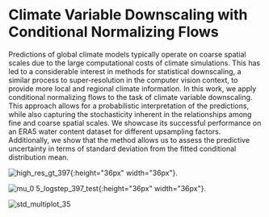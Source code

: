 # Climate Variable Downscaling with Conditional Normalizing Flows

Predictions of global climate models typically operate on coarse spatial scales due to the large computational costs of climate simulations. This has led to a considerable interest in methods for statistical downscaling, a similar process to super-resolution in the computer vision context, to provide more local and regional climate information. In this work, we apply conditional normalizing flows to the task of climate variable downscaling. This approach allows for a probabilistic interpretation of the predictions, while also capturing the stochasticity inherent in the relationships among fine and coarse spatial scales. We showcase its successful performance on an ERA5 water content dataset for different upsampling factors. Additionally, we show that the method allows us to assess the predictive uncertainty in terms of standard deviation from the fitted conditional distribution mean.

![high_res_gt_397](https://github.com/christina-winkler/clim-var-ds-cnf/assets/33231216/06e74758-6f62-4e1f-a06c-0c2200a176ee){:height="36px" width="36px"}.

![mu_0 5_logstep_397_test](https://github.com/christina-winkler/clim-var-ds-cnf/assets/33231216/c0969804-0cc5-470a-8616-eeafcfd8eaf1){:height="36px" width="36px"}.


![std_multiplot_35](https://github.com/christina-winkler/clim-var-ds-cnf/assets/33231216/16603f04-023d-439f-be55-2d4a45525d41)
